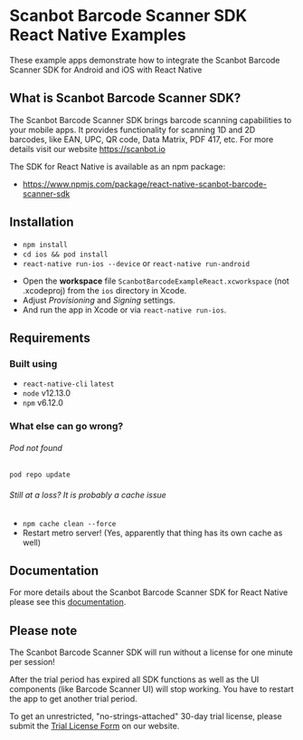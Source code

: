 # Scanbot Barcode Scanner SDK React Native Examples
These example apps demonstrate how to integrate the Scanbot Barcode Scanner SDK for Android and iOS with React Native


## What is Scanbot Barcode Scanner SDK?
The Scanbot Barcode Scanner SDK brings barcode scanning capabilities to your mobile apps.
It provides functionality for scanning 1D and 2D barcodes, like EAN, UPC, QR code, Data Matrix, PDF 417, etc.
For more details visit our website https://scanbot.io

The SDK for React Native is available as an npm package:
- https://www.npmjs.com/package/react-native-scanbot-barcode-scanner-sdk

## Installation

* `npm install`
* `cd ios && pod install`
* `react-native run-ios --device` or `react-native run-android`

- Open the **workspace** file `ScanbotBarcodeExampleReact.xcworkspace` (not .xcodeproj) from the `ios` directory in Xcode.
- Adjust *Provisioning* and *Signing* settings.
- And run the app in Xcode or via `react-native run-ios`.

## Requirements

### Built using

* `react-native-cli` `latest`
* `node` v12.13.0
* `npm` v6.12.0

### What else can go wrong?

###### Pod not found

`pod repo update`

###### Still at a loss? It is probably a cache issue

* `npm cache clean --force`
* Restart metro server! (Yes, apparently that thing has its own cache as well)

## Documentation

For more details about the Scanbot Barcode Scanner SDK for React Native please see this
[documentation](https://scanbotsdk.github.io/documentation/barcode-scanner-sdk/react-native/).

## Please note

The Scanbot Barcode Scanner SDK will run without a license for one minute per session!

After the trial period has expired all SDK functions as well as the UI components (like Barcode Scanner UI) will stop working.
You have to restart the app to get another trial period.

To get an unrestricted, "no-strings-attached" 30-day trial license, please submit the [Trial License Form](https://scanbot.io/en/sdk/demo/trial) on our website.


